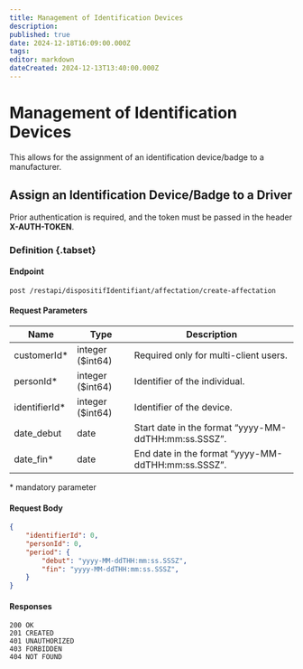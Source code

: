```yaml
---
title: Management of Identification Devices
description: 
published: true
date: 2024-12-18T16:09:00.000Z
tags: 
editor: markdown
dateCreated: 2024-12-13T13:40:00.000Z
---
```


# Management of Identification Devices

This allows for the assignment of an identification device/badge to a manufacturer.

## Assign an Identification Device/Badge to a Driver

Prior authentication is required, and the token must be passed in the header **X-AUTH-TOKEN**.

### Definition {.tabset}

#### Endpoint
```
post /restapi/dispositifIdentifiant/affectation/create-affectation
```
#### Request Parameters
| Name            | Type             | Description                                                                                  |
| --------------- | ---------------- | -------------------------------------------------------------------------------------------- |
| customerId*     | integer ($int64) | Required only for multi-client users.                                                       |
| personId*       | integer ($int64) | Identifier of the individual.                                                                |
| identifierId*   | integer ($int64) | Identifier of the device.                                                                    |
| date_debut      | date             | Start date in the format “yyyy-MM-ddTHH:mm:ss.SSSZ”.                                       |
| date_fin*       | date             | End date in the format “yyyy-MM-ddTHH:mm:ss.SSSZ”.                                         |

\* mandatory parameter 

#### Request Body
```JSON
{
    "identifierId": 0,
    "personId": 0,
    "period": {
        "debut": "yyyy-MM-ddTHH:mm:ss.SSSZ",
        "fin": "yyyy-MM-ddTHH:mm:ss.SSSZ",
    }
}
```
#### Responses
```application/json;charset=utf-8
200 OK
201 CREATED
401 UNAUTHORIZED
403 FORBIDDEN
404 NOT FOUND
```
